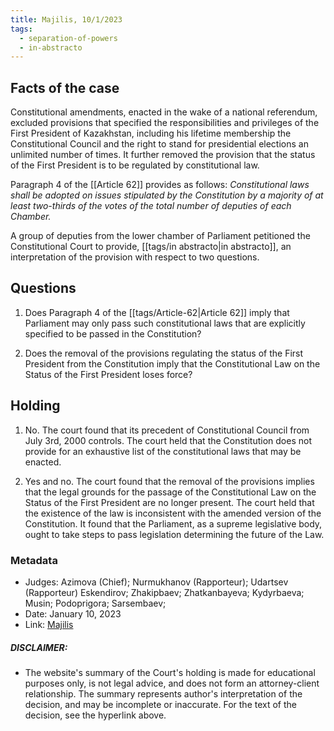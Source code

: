 ```yaml
---
title: Majilis, 10/1/2023
tags:
  - separation-of-powers
  - in-abstracto
---
```

## Facts of the case

Constitutional amendments, enacted in the wake of a national referendum, excluded provisions that specified the responsibilities and privileges of the First President of Kazakhstan, including his lifetime membership the Constitutional Council and the right to stand for presidential elections an unlimited number of times. It further removed the provision that the status of the First President is to be regulated by constitutional law.

Paragraph 4 of the [[Article 62]] provides as follows: *Constitutional laws shall be adopted on issues stipulated by the Constitution by a majority of at least two-thirds of the votes of the total number of deputies of each Chamber.*

A group of deputies from the lower chamber of Parliament petitioned the Constitutional Court to provide, [[tags/in abstracto|in abstracto]], an interpretation of the provision with respect to two questions.

## Questions

1. Does Paragraph 4 of the [[tags/Article-62|Article 62]] imply that Parliament may only pass such constitutional laws that are explicitly specified to be passed in the Constitution?

2. Does the removal of the provisions regulating the status of the First President from the Constitution imply that the Constitutional Law on the Status of the First President loses force?

## Holding

1. No. The court found that its precedent of Constitutional Council from July 3rd, 2000 controls. The court held that the Constitution does not provide for an exhaustive list of the constitutional laws that may be enacted.

2. Yes and no. The court found that the removal of the provisions implies that the legal grounds for the passage of the Constitutional Law on the Status of the First President are no longer present. The court held that the existence of the law is inconsistent with the amended version of the Constitution. It found that the Parliament, as a supreme legislative body, ought to take steps to pass legislation determining the future of the Law.



### Metadata
* Judges: Azimova (Chief); Nurmukhanov (Rapporteur); Udartsev (Rapporteur) Eskendirov; Zhakipbaev; Zhatkanbayeva; Kydyrbaeva; Musin; Podoprigora; Sarsembaev;
* Date: January 10, 2023
* Link: [Majilis](https://github.com/juzgenbayev/KSKR-Docs/blob/main/Majilis%2C%2010%20Jan%202023.docx)

##### DISCLAIMER:
* The website's summary of the Court's holding is made for educational purposes only, is not legal advice, and does not form an attorney-client relationship. The summary represents author's interpretation of the decision, and may be incomplete or inaccurate. For the text of the decision, see the hyperlink above.